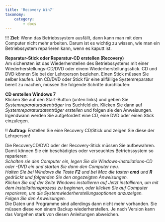 ```yaml
---
title: 'Recovery Win7'
taxonomy:
    category:
        - docs
---
```


!!! **Ziel:** Wenn das Betriebssystem ausfällt, dann kann man mit dem Computer nicht mehr arbeiten. Darum ist es wichtig zu wissen, wie man ein Betriebssystem reparieren kann, wenn es kaputt ist.

**Reparatur-Stick oder Reparatur-CD erstellen (Recovery)**<br>
Am sichersten ist das Wiederherstellen des Betriebssystems mit einer Wiederherstellungs-CD/DVD oder einem Wiederherstellungsstick. CD und DVD können Sie bei der Lehrperson beziehen. Einen Stick müssen Sie selber kaufen. Um CD/DVD oder Stick für eine allfällige Systemreparatur bereit zu machen, müssen Sie folgende Schritte durchlaufen:<br>

**CD erstellen Windows 7**<br>
Klicken Sie auf den Start-Button (unten links) und geben Sie *Systemreparaturdatenträger* ins Suchfeld ein. Klicken Sie dann auf *Systemreparaturdatenträger erstellen* und folgen sie den Anweisungen. Irgendwann werden Sie aufgefordert eine CD, eine DVD oder einen Stick einzulegen.<br>

!! **Auftrag:** Erstellen Sie eine Recovery CD/Stick und zeigen Sie diese der Lehrperson!

Die RecoveryCD/DVD oder der Recovery-Stick müssen Sie aufbewahren. Damit können Sie ein beschädigtes oder verseuchtes Betriebssystem so reparieren:<br>
*Schalten sie den Computer ein, legen Sie die Windows-Installations-CD oder -DVD ein und starten Sie dann den Computer neu.<br>
Halten Sie bei Windows die Taste **F2** und bei Mac die tasten **cmd** und **R** gedrückt und folgenden Sie den angezeigten Anweisungen.<br>
Klicken Sie auf der Seite *Windows installieren* auf *Jetzt installieren*, um mit dem Installationsprozess zu beginnen, oder klicken Sie auf Computer reparieren, um die Systemwiederherstellungsoptionen anzuzeigen.<br>
Folgen Sie den Anweisungen.*<br>
Die Daten und Programme sind allerdings dann nicht mehr vorhanden. Sie müssen diese von einem Backup wiederherstellen. Je nach Version kann das Vorgehen stark von diesen Anleitungen abweichen.<br>




